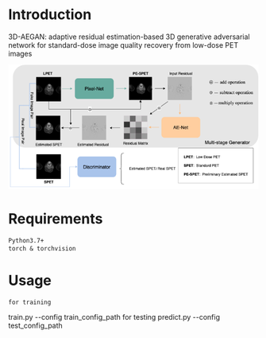 # Introduction
3D-AEGAN: adaptive residual estimation-based 3D generative adversarial network for standard-dose image quality recovery from low-dose PET images

![Figure 1. The framework of proposed 3D-AEGAN](framework.png 'Figure 1. The  framework of proposed 3D-AEGAN')

# Requirements
    Python3.7+
    torch & torchvision
# Usage
    for training
train.py --config train_config_path
    for testing
predict.py --config test_config_path

